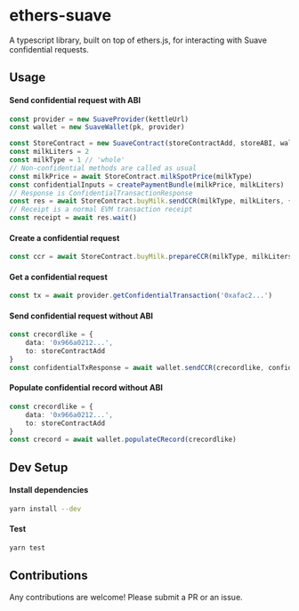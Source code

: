 # ethers-suave

A typescript library, built on top of ethers.js, for interacting with Suave confidential requests.

## Usage

#### Send confidential request with ABI
```typescript
const provider = new SuaveProvider(kettleUrl)
const wallet = new SuaveWallet(pk, provider)

const StoreContract = new SuaveContract(storeContractAdd, storeABI, wallet)
const milkLiters = 2
const milkType = 1 // 'whole'
// Non-confidential methods are called as usual
const milkPrice = await StoreContract.milkSpotPrice(milkType)
const confidentialInputs = createPaymentBundle(milkPrice, milkLiters)
// Response is ConfidentialTransactionResponse 
const res = await StoreContract.buyMilk.sendCCR(milkType, milkLiters, { confidentialInputs })
// Receipt is a normal EVM transaction receipt
const receipt = await res.wait()
```

#### Create a confidential request
```typescript
const ccr = await StoreContract.buyMilk.prepareCCR(milkType, milkLiters, { confidentialInputs }) 
```

#### Get a confidential request
```typescript
const tx = await provider.getConfidentialTransaction('0xafac2...')
```

#### Send confidential request without ABI
```typescript
const crecordlike = {
    data: '0x966a0212...',
    to: storeContractAdd
}
const confidentialTxResponse = await wallet.sendCCR(crecordlike, confidentialInputs)
```

#### Populate confidential record without ABI
```typescript
const crecordlike = {
    data: '0x966a0212...',
    to: storeContractAdd
}
const crecord = await wallet.populateCRecord(crecordlike)
```


## Dev Setup
#### Install dependencies
```bash
yarn install --dev
```

#### Test
```bash
yarn test
```

## Contributions 

Any contributions are welcome! Please submit a PR or an issue.


